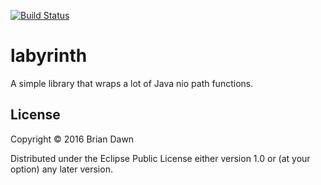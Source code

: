 [![Build Status](https://travis-ci.org/brian-dawn/labyrinth.svg?branch=master)](https://travis-ci.org/brian-dawn/labyrinth)

# labyrinth

A simple library that wraps a lot of Java nio path functions.

## License

Copyright © 2016 Brian Dawn

Distributed under the Eclipse Public License either version 1.0 or (at
your option) any later version.
